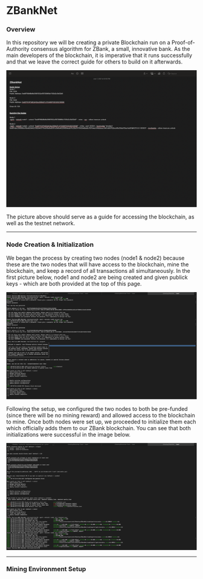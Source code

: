 # ZBankNet

### Overview
In this repository we will be creating a private Blockchain run on a Proof-of-Authority consensus algorithm for ZBank, a small, innovative bank. As the main developers of the blockchain, it is imperative that it runs successfully and that we leave the correct guide for others to build on it afterwards. 

![ZBankNet_Guide](Screenshots/ZBankNet_Info.png)

The picture above should serve as a guide for accessing the blockchain, as well as the testnet network.

---

### Node Creation & Initialization
We began the process by creating two nodes (node1 & node2) because these are the two nodes that will have access to the blockchain, mine the blockchain, and keep a record of all transactions all simultaneously. In the first picture below, node1 and node2 are being created and given publick keys - which are both provided at the top of this page.


![Node_Setup1](Screenshots/Node_Setup1.png)


Following the setup, we configured the two nodes to both be pre-funded (since there will be no mining reward) and allowed access to the blockchain to mine. Once both nodes were set up, we proceeded to initialize them each which officially adds them to our ZBank blockchain. You can see that both initializations were successful in the image below.

![Node_Setup2](Screenshots/Node_Setup2.png)

---

### Mining Environment Setup

